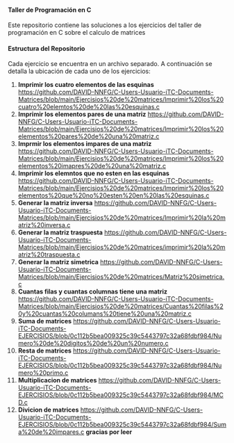 #### Taller de Programación en C

Este repositorio contiene las soluciones a los ejercicios del taller de programación en C sobre el calculo de matrices 

#### Estructura del Repositorio

Cada ejercicio se encuentra en un archivo separado. A continuación se detalla la ubicación de cada uno de los ejercicios:

1. **Imprimir los cuatro elementos de las esquinas**
https://github.com/DAVID-NNFG/C-Users-Usuario-iTC-Documents-Matrices/blob/main/Ejercisios%20de%20matrices/Imprimir%20los%20cuatro%20elemtos%20de%20las%20esquinas.c
2. **Imprimir los elementos pares de una matriz**
https://github.com/DAVID-NNFG/C-Users-Usuario-iTC-Documents-Matrices/blob/main/Ejercisios%20de%20matrices/Imprimir%20los%20elementos%20pares%20de%20una%20matriz.c
3. **Imprmir los elementos impares de una matriz**
https://github.com/DAVID-NNFG/C-Users-Usuario-iTC-Documents-Matrices/blob/main/Ejercisios%20de%20matrices/Imprimir%20los%20elementos%20imapres%20de%20una%20matriz.c
4. **Imprimir los elemntos que no esten en las esquinas**
https://github.com/DAVID-NNFG/C-Users-Usuario-iTC-Documents-Matrices/blob/main/Ejercisios%20de%20matrices/Imprimir%20los%20elementos%20que%20no%20esten%20en%20las%20esquinas.c
5. **Generar la matriz inversa**
https://github.com/DAVID-NNFG/C-Users-Usuario-iTC-Documents-Matrices/blob/main/Ejercisios%20de%20matrices/Imprimir%20la%20matriz%20inversa.c
6. **Generar la matriz traspuesta**
https://github.com/DAVID-NNFG/C-Users-Usuario-iTC-Documents-Matrices/blob/main/Ejercisios%20de%20matrices/imprimir%20la%20matriz%20traspuesta.c
7. **Generar la matriz simetrica**
https://github.com/DAVID-NNFG/C-Users-Usuario-iTC-Documents-Matrices/blob/main/Ejercisios%20de%20matrices/Matriz%20simetrica.c
8. **Cuantas filas y cuantas columnas tiene una matriz**
https://github.com/DAVID-NNFG/C-Users-Usuario-iTC-Documents-Matrices/blob/main/Ejercisios%20de%20matrices/Cuantas%20filas%20y%20cuantas%20columans%20tiene%20una%20matriz.c
9. **Suma de matrices**
https://github.com/DAVID-NNFG/C-Users-Usuario-iTC-Documents-EJERCISIOS/blob/0c112b5bea009325c39c5443797c32a68fdbf984/Numero%20de%20digitos%20de%20un%20numero.c
10. **Resta de matrices**
https://github.com/DAVID-NNFG/C-Users-Usuario-iTC-Documents-EJERCISIOS/blob/0c112b5bea009325c39c5443797c32a68fdbf984/Numero%20primo.c
11. **Multiplicacion de matrices**
https://github.com/DAVID-NNFG/C-Users-Usuario-iTC-Documents-EJERCISIOS/blob/0c112b5bea009325c39c5443797c32a68fdbf984/MCD.c
12. **Divicion de matrices**
https://github.com/DAVID-NNFG/C-Users-Usuario-iTC-Documents-EJERCISIOS/blob/0c112b5bea009325c39c5443797c32a68fdbf984/Suma%20de%20impares.c
**gracias por leer** 

